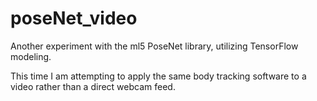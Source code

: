 # poseNet_video

Another experiment with the ml5 PoseNet library, utilizing TensorFlow modeling. 

This time I am attempting to apply the same body tracking software to a video
rather than a direct webcam feed. 
